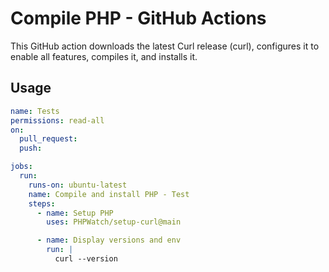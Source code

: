 # Compile PHP - GitHub Actions

This GitHub action downloads the latest Curl release (curl),
configures it to enable all features, compiles it, and installs it.

## Usage

```yaml
name: Tests
permissions: read-all
on:
  pull_request:
  push:

jobs:
  run:
    runs-on: ubuntu-latest
    name: Compile and install PHP - Test
    steps:
      - name: Setup PHP
        uses: PHPWatch/setup-curl@main

      - name: Display versions and env
        run: |
          curl --version

```
